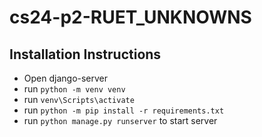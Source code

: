 # cs24-p2-RUET_UNKNOWNS

## Installation Instructions

- Open django-server
- run `python -m venv venv`
- run `venv\Scripts\activate`
- run `python -m pip install -r requirements.txt`
- run `python manage.py runserver` to start server